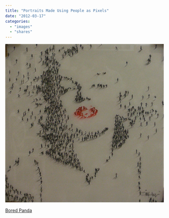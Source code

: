 ```yaml
---
title: "Portraits Made Using People as Pixels"
date: "2012-03-17"
categories: 
  - "images"
  - "shares"
---
```


![](images/tumblr_m0ih3dLJDk1qz4vrlo1_640.jpg)

[Bored Panda](http://www.boredpanda.com/people-pixel-portraits-craig-alan/)
